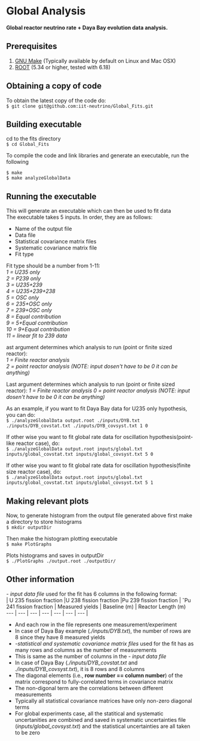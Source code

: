 # Global Analysis
**Global reactor neutrino rate + Daya Bay evolution data analysis.**

## Prerequisites
1. [GNU Make](https://www.gnu.org/software/make/) (Typically available by default on Linux and Mac OSX)
2. [ROOT](https://root.cern.ch) (5.34 or higher, tested with 6.18)

## Obtaining a copy of code
To obtain the latest copy of the code do:    
```$ git clone git@github.com:iit-neutrino/Global_Fits.git     ```

## Building executable
cd to the fits directory     
```$ cd Global_Fits     ```

To compile the code and link libraries and generate an executable, run the following  

```$ make    ```           
```$ make analyzeGlobalData      ```

## Running the executable
This will generate an executable which can then be used to fit data     
The executable takes 5 inputs. In order, they are as follows:     
* Name of the output file        
* Data file      
* Statistical covariance matrix files        
* Systematic covariance matrix file       
* Fit type    

Fit type should be a number from 1-11:    
_1 = U235 only_      
_2 = P239 only_    
_3 = U235+239_    
_4 = U235+239+238_    
_5 = OSC only_    
_6 = 235+OSC only_     
_7 = 239+OSC only_    
_8 = Equal contribution_      
_9 = 5+Equal contribution_    
_10 = 9+Equal contribution_    
_11 = linear fit to 239 data_    

ast argument determines which analysis to run (point or finite sized reactor):    
_1 = Finite reactor analysis_      
_2 = point reactor analysis (NOTE: input dosen't have to be 0 it can be anything)_

Last argument determines which analysis to run (point or finite sized reactor):
_1 = Finite reactor analysis_
_0 = point reactor analysis (NOTE: input dosen't have to be 0 it can be anything)_

As an example, if you want to fit Daya Bay data for U235 only hypothesis, you can do:    
```$ ./analyzeGlobalData output.root ./inputs/DYB.txt ./inputs/DYB_covstat.txt ./inputs/DYB_covsyst.txt 1 0```     

If other wise you want to fit global rate data for oscillation hypothesis(point-like reactor case), do:    
```$ ./analyzeGlobalData output.root inputs/global.txt inputs/global_covstat.txt inputs/global_covsyst.txt 5 0```     

If other wise you want to fit global rate data for oscillation hypothesis(finite size reactor case), do:    
```$ ./analyzeGlobalData output.root inputs/global.txt inputs/global_covstat.txt inputs/global_covsyst.txt 5 1```   

## Making relevant plots
Now, to generate histogram from the output file generated above first make a directory to store histograms     
```$ mkdir outputDir```    

Then make the histogram plotting executable     
```$ make PlotGraphs```    

Plots histograms and saves in outputDir     
```$ ./PlotGraphs ./output.root ./outputDir/```    

## Other information
_- input data file_ used for the fit has 6 columns in the following format:          
| U 235 fission fraction |U 238 fission fraction |Pu 239 fission fraction   | ˘Pu 241 fission fraction  | Measured yields  | Baseline (m) | Reactor Length (m)       
--- | --- | --- | --- | --- | --- | --- | 
* And each row in the file represents one measurement/experiment       
* In case of Daya Bay example (_./inputs/DYB.txt_), the number of rows are 8 since they have 8 measured yields
* _-statistical and systematic covariance matrix files_ used for the fit has as many rows and columns as the number of measurements       
* This is same as the number of columns in the _- input data file_
* In case of Daya Bay (_./inputs/DYB_covstat.txt_ and _./inputs/DYB_covsyst.txt_), it is 8 rows and 8 columns         
* The diagonal elements (i.e., __row number == column number__) of the matrix correspond to fully-correlated terms in covariance matrix     
* The non-digonal term are the correlations between different measurements            
* Typically all statistical covariance matrices have only non-zero diagonal terms      
* For global experiments case, all the statitical and systematic uncertanities  are combined and saved in systematic uncertainties file  (_inputs/global_covsyst.txt_) and the statistical uncertainties are all taken to be zero    
